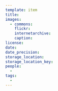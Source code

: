 ```yaml
---
template: item
title: 
images:
  - commons: 
    flickr: 
    internetarchive: 
    caption: 
license: 
date: 
date_precision: 
storage_location: 
storage_location_key: 
people:
  - 
tags:
  - 
---
```

